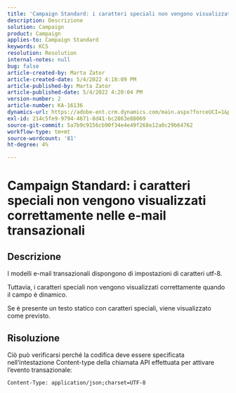 ```yaml
---
title: 'Campaign Standard: i caratteri speciali non vengono visualizzati correttamente nelle e-mail transazionali'
description: Descrizione
solution: Campaign
product: Campaign
applies-to: Campaign Standard
keywords: KCS
resolution: Resolution
internal-notes: null
bug: false
article-created-by: Marta Zator
article-created-date: 5/4/2022 4:18:09 PM
article-published-by: Marta Zator
article-published-date: 5/4/2022 4:20:04 PM
version-number: 2
article-number: KA-16136
dynamics-url: https://adobe-ent.crm.dynamics.com/main.aspx?forceUCI=1&pagetype=entityrecord&etn=knowledgearticle&id=5e5514c7-c5cb-ec11-a7b5-6045bd00d4f5
exl-id: 214c5fe9-9794-4671-8d41-bc2863e88069
source-git-commit: 5a7b9c9156cb90f34e4e49f268e12a0c29b64762
workflow-type: tm+mt
source-wordcount: '81'
ht-degree: 4%

---
```


# Campaign Standard: i caratteri speciali non vengono visualizzati correttamente nelle e-mail transazionali

## Descrizione


I modelli e-mail transazionali dispongono di impostazioni di caratteri utf-8.

Tuttavia, i caratteri speciali non vengono visualizzati correttamente quando il campo è dinamico.

Se è presente un testo statico con caratteri speciali, viene visualizzato come previsto.


## Risoluzione


Ciò può verificarsi perché la codifica deve essere specificata nell’intestazione Content-type della chiamata API effettuata per attivare l’evento transazionale:

`Content-Type: application/json;charset=UTF-8`
